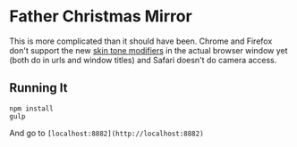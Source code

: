 # Father Christmas Mirror

This is more complicated than it should have been. Chrome and Firefox don't support the new [skin tone modifiers](http://emojipedia.org/modifiers/) in the actual browser window yet (both do in urls and window titles) and Safari doesn't do camera access.

## Running It

```
npm install
gulp

```

And go to `[localhost:8882](http://localhost:8882)`